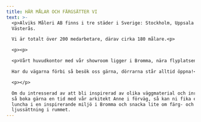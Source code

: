 ```yaml
---
title: HÄR MÅLAR OCH FÄRGSÄTTER VI
text: >-
  <p>Alviks Måleri AB finns i tre städer i Sverige: Stockholm, Uppsala och
  Västerås.

  Vi är totalt över 200 medarbetare, därav cirka 180 målare.<p>

  <p><p>

  <p>Vårt huvudkontor med vår showroom ligger i Bromma, nära flyplatsen.

  Har du vägarna förbi så besök oss gärna, dörrarna står alltid öppna!</p>

  <p></p>

  Om du intresserad av att bli inspirerad av olika väggmaterial och inredning,
  så boka gärna en tid med vår arkitekt Anne i förväg, så kan ni fika eller
  luncha i en inspirerande miljö i Bromma och snacka lite om färg- och
  ljussättning i rummet.
---
```


